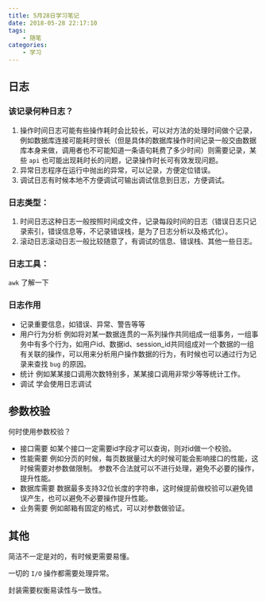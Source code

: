 ```yaml
---
title: 5月28日学习笔记
date: 2018-05-28 22:17:10
tags:
    - 随笔
categories:
    - 学习
---
```


## 日志

### 该记录何种日志？

1.  操作时间日志可能有些操作耗时会比较长，可以对方法的处理时间做个记录，例如数据库连接可能耗时很长（但是具体的数据库操作时间记录一般交由数据库本身来做，调用者也不可能知道一条语句耗费了多少时间）则需要记录，某些 `api` 也可能出现耗时长的问题，记录操作时长可有效发现问题。
2.  异常日志程序在运行中抛出的异常，可以记录，方便定位错误。
3.  调试日志有时候本地不方便调试可输出调试信息到日志，方便调试。

<!-- more -->

### 日志类型：

1.  时间日志这种日志一般按照时间成文件，记录每段时间的日志（错误日志只记录索引，错误信息等，不记录错误栈，是为了日志分析以及格式化）。
2.  滚动日志滚动日志一般比较随意了，有调试的信息、错误栈、其他一些日志。

### 日志工具：

`awk` 了解一下

### 日志作用

* 记录重要信息，如错误、异常、警告等等
* 用户行为分析
例如将对某一数据连贯的一系列操作共同组成一组事务，一组事务中有多个行为，如用户id、数据id、session_id共同组成对一个数据的一组有关联的操作，可以用来分析用户操作数据的行为，有时候也可以通过行为记录来查找 `bug` 的原因。
* 统计
例如某某接口调用次数特别多，某某接口调用非常少等等统计工作。
* 调试
学会使用日志调试

## 参数校验

何时使用参数校验？

* 接口需要
如某个接口一定需要id字段才可以查询，则对id做一个校验。
* 性能需要
例如分页的时候，每页数据量过大的时候可能会影响接口的性能，这时候需要对参数做限制。
参数不合法就可以不进行处理，避免不必要的操作，提升性能。
* 数据库需要
数据最多支持32位长度的字符串，这时候提前做校验可以避免错误产生，也可以避免不必要操作提升性能。
* 业务需要
例如邮箱有固定的格式，可以对参数做验证。

## 其他

简洁不一定是对的，有时候更需要易懂。

一切的 `I/O` 操作都需要处理异常。

封装需要权衡易读性与一致性。